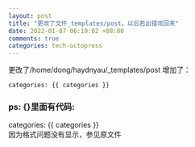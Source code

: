```yaml
---
layout: post
title: "更改了文件_templates/post，以后若出错改回来"
date: 2022-01-07 06:19:02 +08:00
comments: true
categories: tech-octopress
---
```


更改了/home/dong/haydnyau/_templates/post
增加了：  

	categories: {{ categories }}

### ps: {}里面有代码:

categories: \{\{ categories \}\}  
因为格式问题没有显示，参见原文件
